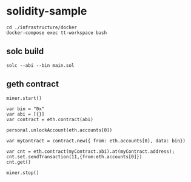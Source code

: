 # solidity-sample

```
cd ./infrastructure/docker
docker-compose exec tt-workspace bash
```

## solc build

```
solc --abi --bin main.sol
```

## geth contract

```
miner.start()

var bin = "0x"
var abi = [{}]
var contract = eth.contract(abi)

personal.unlockAccount(eth.accounts[0])

var myContract = contract.new({ from: eth.accounts[0], data: bin})

var cnt = eth.contract(myContract.abi).at(myContract.address);
cnt.set.sendTransaction(11,{from:eth.accounts[0]})
cnt.get()

miner.stop()
```
